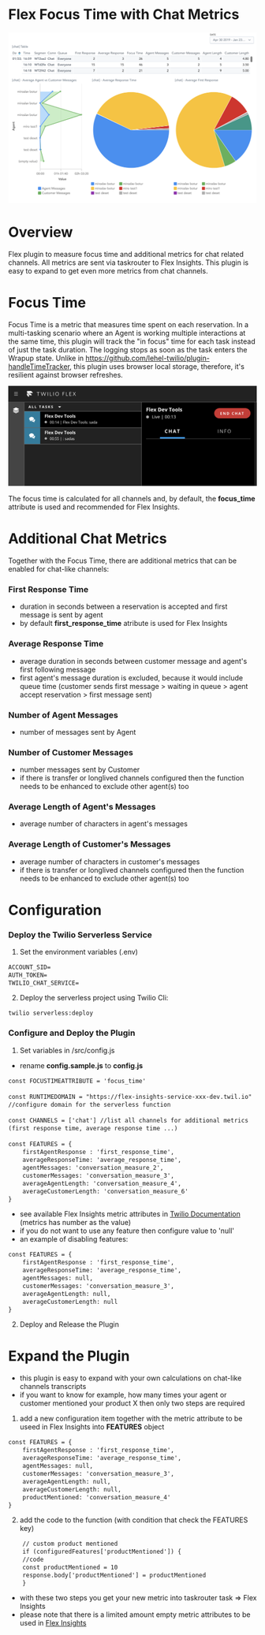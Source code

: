 # Flex Focus Time with Chat Metrics

![chat insights](readme_images/chat_insights.png)

# Overview

Flex plugin to measure focus time and additional metrics for chat related channels. All metrics are sent via taskrouter to Flex Insights. This plugin is easy to expand to get even more metrics from chat channels.

# Focus Time

Focus Time is a metric that measures time spent on each reservation. In a multi-tasking scenario where an Agent is working 
multiple interactions at the same time, this plugin will track the "in focus" time for each task instead of just the task duration. 
The logging stops as soon as the task enters the Wrapup state. Unlike in https://github.com/lehel-twilio/plugin-handleTimeTracker, this plugin uses
browser local storage, therefore, it's resilient against browser refreshes.

![flex reservations](readme_images/multiple_reservaitions.png)

The focus time is calculated for all channels and, by default, the **focus_time** attribute is used and recommended for Flex Insights.
   
# Additional Chat Metrics

Together with the Focus Time, there are additional metrics that can be enabled for chat-like channels:

### First Response Time

* duration in seconds between a reservation is accepted and first message is sent by agent
* by default **first_response_time** atribute is used for Flex Insights

### Average Response Time

* average duration in seconds between customer message and agent's first following message
* first agent's message duration is excluded, because it would include queue time (customer sends first message > waiting in queue > agent accept reservation > first message sent)

### Number of Agent Messages

* number of messages sent by Agent

### Number of Customer Messages

* number messages sent by Customer
* if there is transfer or longlived channels configured then the function needs to be enhanced to exclude other agent(s) too

### Average Length of Agent's Messages

* average number of characters in agent's messages

### Average Length of Customer's Messages

* average number of characters in customer's messages
* if there is transfer or longlived channels configured then the function needs to be enhanced to exclude other agent(s) too

# Configuration

### Deploy the Twilio Serverless Service

1. Set the environment variables (.env) 
```
ACCOUNT_SID=
AUTH_TOKEN=
TWILIO_CHAT_SERVICE=
```

2. Deploy the serverless project using Twilio Cli:  
```
twilio serverless:deploy
```

### Configure and Deploy the Plugin

1. Set variables in /src/config.js
* rename **config.sample.js** to **config.js**
```
const FOCUSTIMEATTRIBUTE = 'focus_time' 

const RUNTIMEDOMAIN = "https://flex-insights-service-xxx-dev.twil.io" //configure domain for the serverless function

const CHANNELS = ['chat'] //list all channels for additional metrics (first response time, average response time ...)

const FEATURES = {
    firstAgentResponse : 'first_response_time',
    averageResponseTime: 'average_response_time',
    agentMessages: 'conversation_measure_2',
    customerMessages: 'conversation_measure_3',
    averageAgentLength: 'conversation_measure_4',
    averageCustomerLength: 'conversation_measure_6'
}
```

* see available Flex Insights metric attributes in [Twilio Documentation](https://www.twilio.com/docs/flex/developer/insights/enhance-integration#add-custom-attributes-and-measures) (metrics has number as the value)
* if you do not want to use any feature then configure value to 'null'
* an example of disabling features:

```
const FEATURES = {
    firstAgentResponse : 'first_response_time',
    averageResponseTime: 'average_response_time',
    agentMessages: null,
    customerMessages: 'conversation_measure_3',
    averageAgentLength: null,
    averageCustomerLength: null
}
```
2. Deploy and Release the Plugin

# Expand the Plugin

* this plugin is easy to expand with your own calculations on chat-like channels transcripts
* if you want to know for example, how many times your agent or customer mentioned your product X then only two steps are required

1. add a new configuration item together with the metric attribute to be useed in Flex Insights into **FEATURES** object
```
const FEATURES = {
    firstAgentResponse : 'first_response_time',
    averageResponseTime: 'average_response_time',
    agentMessages: null,
    customerMessages: 'conversation_measure_3',
    averageAgentLength: null,
    averageCustomerLength: null,
    productMentioned: 'conversation_measure_4'
}
```

2. add the code to the function (with condition that check the FEATURES key)
```
    // custom product mentioned 
    if (configuredFeatures['productMentioned']) {
    //code
    const productMentioned = 10
    response.body['productMentioned'] = productMentioned
    }
```

* with these two steps you get your new metric into taskrouter task => Flex Insights
* please note that there is a limited amount empty metric attributes to be used in [Flex Insights](https://www.twilio.com/docs/flex/developer/insights/enhance-integration#add-custom-attributes-and-measures)
